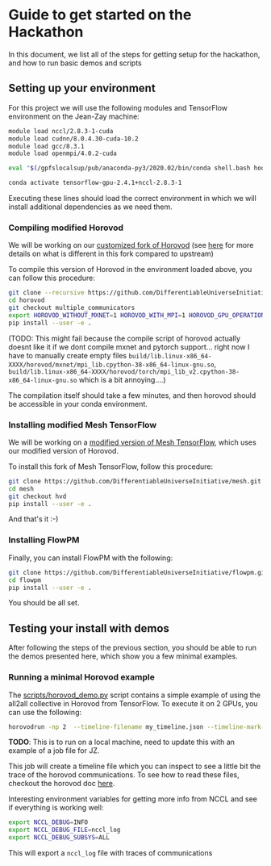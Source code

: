 # Guide to get started on the Hackathon

In this document, we list all of the steps for getting setup for the hackathon,
and how to run basic demos and scripts

## Setting up your environment

For this project we will use the following modules and TensorFlow environment
on the Jean-Zay machine:
```bash
module load nccl/2.8.3-1-cuda
module load cudnn/8.0.4.30-cuda-10.2
module load gcc/8.3.1
module load openmpi/4.0.2-cuda

eval "$(/gpfslocalsup/pub/anaconda-py3/2020.02/bin/conda shell.bash hook)"

conda activate tensorflow-gpu-2.4.1+nccl-2.8.3-1
```

Executing these lines should load the correct environment in which we will
install additional dependencies as we need them.

### Compiling modified Horovod

We will be working on our [customized fork of Horovod](https://github.com/DifferentiableUniverseInitiative/horovod/tree/multiple_communicators) (see [here](https://github.com/DifferentiableUniverseInitiative/horovod/pull/2)
  for more details on what is different in this fork compared to upstream)

To compile this version of Horovod in the environment loaded above, you can
follow this procedure:

```bash
git clone --recursive https://github.com/DifferentiableUniverseInitiative/horovod.git
cd horovod
git checkout multiple_communicators
export HOROVOD_WITHOUT_MXNET=1 HOROVOD_WITH_MPI=1 HOROVOD_GPU_OPERATIONS=NCCL HOROVOD_WITHOUT_PYTORCH=1
pip install --user -e .
```
(TODO: This might fail because the compile script of horovod actually doesnt like it
  if we dont compile mxnet and pytorch support... right now I have to manually create
  empty files `build/lib.linux-x86_64-XXXX/horovod/mxnet/mpi_lib.cpython-38-x86_64-linux-gnu.so`,
  `build/lib.linux-x86_64-XXXX/horovod/torch/mpi_lib_v2.cpython-38-x86_64-linux-gnu.so` which is a bit annoying....)

The compilation itself should take a few minutes, and then horovod should be
accessible in your conda environment.

### Installing modified Mesh TensorFlow

We will be working on a [modified version of Mesh TensorFlow](https://github.com/DifferentiableUniverseInitiative/mesh/tree/hvd), which uses our modified version
of Horovod.

To install this fork of Mesh TensorFlow, follow this procedure:

```bash
git clone https://github.com/DifferentiableUniverseInitiative/mesh.git
cd mesh
git checkout hvd
pip install --user -e .
```

And that's it :-)

### Installing FlowPM

Finally, you can install FlowPM with the following:

```bash
git clone https://github.com/DifferentiableUniverseInitiative/flowpm.git
cd flowpm
pip install --user -e .
```

You should be all set.

## Testing your install with demos

After following the steps of the previous section, you should be able to run the
demos presented here, which show you a few minimal examples.


### Running a minimal Horovod example

The [scripts/horovod_demo.py](scripts/horovod_demo.py) script contains a simple
example of using the  all2all collective in Horovod from TensorFlow. To execute
it on 2 GPUs, you can use the following:
```bash
horovodrun -np 2  --timeline-filename my_timeline.json --timeline-mark-cycles python test_hvd.py
```
**TODO**: This is to run on a local machine, need to update this with an example
of a job file for JZ.

This job will create a timeline file which you can inspect to see a little bit
the trace of the horovod communications. To see how to read these files, checkout
the horovod doc [here](https://horovod.readthedocs.io/en/stable/timeline_include.html).

Interesting environment variables for getting more info from NCCL and see if
everything is working well:
```bash
export NCCL_DEBUG=INFO
export NCCL_DEBUG_FILE=nccl_log
export NCCL_DEBUG_SUBSYS=ALL
```
This will export a `nccl_log` file with traces of communications
